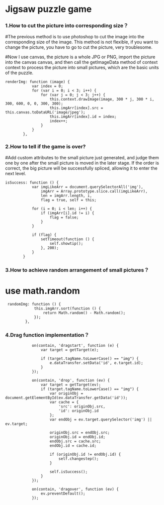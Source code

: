# Jigsaw puzzle game

### **1.How to cut the picture into corresponding size？**
#The previous method is to use photoshop to cut the image into the corresponding size of the image. This method is not flexible, if you want to change the picture, you have to go to cut the picture, very troublesome.

#Now I use canvas, the picture is a whole JPG or PNG, import the picture into the canvas canvas, and then call the getImageData method of context context to process the picture into small pictures, which are the basic units of the puzzle.

```
renderImg: function (image) {
            var index = 0;
            for (var i = 0; i < 3; i++) {
                for (var j = 0; j < 3; j++) {
                    this.context.drawImage(image, 300 * j, 300 * i, 300, 600, 0, 0, 300, 300);
                    this.imgArr[index].src = this.canvas.toDataURL('image/jpeg');
                    this.imgArr[index].id = index;
                    index++;
                }
            }
        },
```
### **2.How to tell if the game is over?**
#Add custom attributes to the small picture just generated, and judge them one by one after the small picture is moved in the later stage. If the order is correct, the big picture will be successfully spliced, allowing it to enter the next level.

```
isSuccess: function () {
            var imgLikeArr = document.querySelectorAll('img'),
                imgArr = Array.prototype.slice.call(imgLikeArr),
                len = imgArr.length, i,
                flag = true, self = this;

            for (i = 0; i < len; i++) {
                if (imgArr[i].id != i) {
                    flag = false;
                }
            }

            if (flag) {
                setTimeout(function () {
                    self.showtip();
                }, 200);
            }
        }
```

### **3.How to achieve random arrangement of small pictures？**
# use math.random
```
 randomImg: function () {
             this.imgArr.sort(function () {
                 return Math.random() - Math.random();
             });
         },
```
### **4.Drag function implementation？**
```
            on(contain, 'dragstart', function (e) {
                var target = getTarget(e);

                if (target.tagName.toLowerCase() == "img") {
                    e.dataTransfer.setData('id', e.target.id);
                }
            });

            on(contain, 'drop', function (ev) {
                var target = getTarget(ev);
                if (target.tagName.toLowerCase() == "img") {
                    var originObj = document.getElementById(ev.dataTransfer.getData('id'));
                    var cache = {
                        'src': originObj.src,
                        'id': originObj.id
                    };
                    var endObj = ev.target.querySelector('img') || ev.target;

                    originObj.src = endObj.src;
                    originObj.id = endObj.id;
                    endObj.src = cache.src;
                    endObj.id = cache.id;

                    if (originObj.id != endObj.id) {
                        self.changestep();
                    }

                    self.isSuccess();
                }
            });

            on(contain, 'dragover', function (ev) {
                ev.preventDefault();
            });
```
